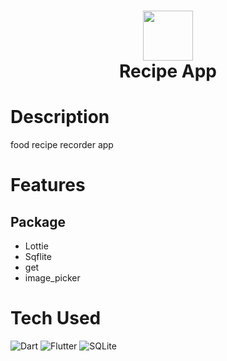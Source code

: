 <div align="center">
      <h1> <img src="https://dcassetcdn.com/design_img/10150/1674/1674_291296_10150_image.jpg" width="80px"><br/>Recipe App</h1>
     </div>


# Description
food recipe recorder app

# Features
## Package

- Lottie
- Sqflite
- get
- image_picker





# Tech Used
 ![Dart](https://img.shields.io/badge/dart-%230175C2.svg?style=for-the-badge&logo=dart&logoColor=white) ![Flutter](https://img.shields.io/badge/Flutter-%2302569B.svg?style=for-the-badge&logo=Flutter&logoColor=white) ![SQLite](https://img.shields.io/badge/sqlite-%2307405e.svg?style=for-the-badge&logo=sqlite&logoColor=white)



<!-- </> with 💛 by readMD (https://readmd.itsvg.in) -->
